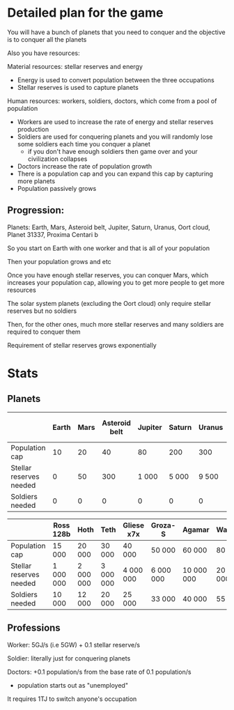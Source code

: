 # Detailed plan for the game
You will have a bunch of planets that you need to conquer and the objective is to conquer all the planets

Also you have resources:
  
  Material resources: stellar reserves and energy
   - Energy is used to convert population between the three occupations
   - Stellar reserves is used to capture planets
  
  Human resources: workers, soldiers, doctors, which come from a pool of population
   - Workers are used to increase the rate of energy and stellar reserves production
   - Soldiers are used for conquering planets and you will randomly lose some soldiers each time you conquer a planet
     - if you don't have enough soldiers then game over and your civilization collapses
   - Doctors increase the rate of population growth
   - There is a population cap and you can expand this cap by capturing more planets
   - Population passively grows
## Progression:
Planets: Earth, Mars, Asteroid belt, Jupiter, Saturn, Uranus, Oort cloud, Planet 31337, Proxima Centari b

So you start on Earth with one worker and that is all of your population

Then your population grows and etc

Once you have enough stellar reserves, you can conquer Mars, which increases your population cap, allowing you to get more people to get more resources

The solar system planets (excluding the Oort cloud) only require stellar reserves but no soldiers

Then, for the other ones, much more stellar reserves and many soldiers are required to conquer them

Requirement of stellar reserves grows exponentially

# Stats
## Planets
|                         | Earth | Mars | Asteroid belt | Jupiter | Saturn | Uranus | Oort cloud | Planet 31337 | Proxima centauri b |
|-------------------------|-------|------|---------------|---------|--------|--------|------------|--------------|--------------------|
| Population cap          | 10    | 20   | 40            | 80      | 200    | 300    | 1 000      | 3 000        | 10 000             |
| Stellar reserves needed | 0     | 50   | 300           | 1 000   | 5 000  | 9 500  | 50 000     | 100 000      | 500 000            |
| Soldiers needed         | 0     | 0    | 0             | 0       | 0      | 0      | 500        | 1 000        | 5 000              |

|                         | Ross 128b | Hoth      | Teth      | Gliese x7x | Groza-S   | Agamar     | Wayland    | SR-25      | Awajiba    |
|-------------------------|-----------|-----------|-----------|------------|-----------|------------|------------|------------|------------|
| Population cap          | 15 000    | 20 000    | 30 000    | 40 000     | 50 000    | 60 000     | 80 000     | 80 000     | 80 000     |
| Stellar reserves needed | 1 000 000 | 2 000 000 | 3 000 000 | 4 000 000  | 6 000 000 | 10 000 000 | 20 000 000 | 40 000 000 | 69 420 000 |
| Soldiers needed         | 10 000    | 12 000    | 20 000    | 25 000     | 33 000    | 40 000     | 55 000     | 60 000     | 65 000     |
## Professions
Worker: 5GJ/s (i.e 5GW) + 0.1 stellar reserve/s

Soldier: literally just for conquering planets

Doctors: +0.1 population/s from the base rate of 0.1 population/s
 - population starts out as "unemployed"

It requires 1TJ to switch anyone's occupation